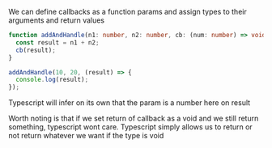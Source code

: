 We can define callbacks as a function params and assign types to their arguments and return values

```typescript
function addAndHandle(n1: number, n2: number, cb: (num: number) => void) {
  const result = n1 + n2;
  cb(result);
}

addAndHandle(10, 20, (result) => {
  console.log(result);
});
```

Typescript will infer on its own that the param is a number here on result

Worth noting is that if we set return of callback as a void and we still return something, typescript wont care. Typescript simply allows us to return or not return whatever we want if the type is void
